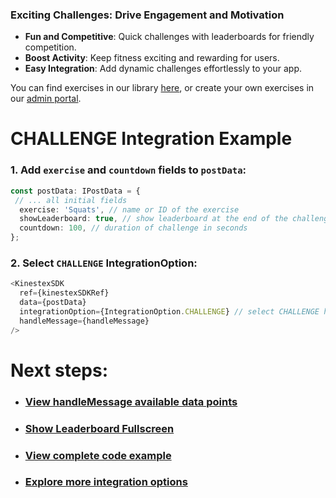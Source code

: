 ### Exciting Challenges: Drive Engagement and Motivation

- **Fun and Competitive**: Quick challenges with leaderboards for friendly competition.  
- **Boost Activity**: Keep fitness exciting and rewarding for users.  
- **Easy Integration**: Add dynamic challenges effortlessly to your app.  

You can find exercises in our library [here](https://workout-view.kinestex.com/?tab=exercises), or create your own exercises in our [admin portal](https://admin.kinestex.com).

# **CHALLENGE Integration Example**

### 1. Add `exercise` and `countdown` fields to `postData`: 
```ts
const postData: IPostData = {
 // ... all initial fields
  exercise: 'Squats', // name or ID of the exercise
  showLeaderboard: true, // show leaderboard at the end of the challenge(true by default)
  countdown: 100, // duration of challenge in seconds
};
```
### 2. Select `CHALLENGE` IntegrationOption:
```typescript
<KinestexSDK 
  ref={kinestexSDKRef}
  data={postData} 
  integrationOption={IntegrationOption.CHALLENGE} // select CHALLENGE here
  handleMessage={handleMessage} 
/>
```
# Next steps: 
- ### [View handleMessage available data points](../../data.md)
- ### [Show Leaderboard Fullscreen](./leaderboard.md)
- ### [View complete code example](../../examples/challenge.md)
- ### [Explore more integration options](../overview.md)
